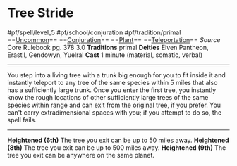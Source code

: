 # Tree Stride
#pf/spell/level_5 #pf/school/conjuration #pf/tradition/primal
==[Uncommon](../../../Traits/Uncommon.md)== ==[Conjuration](../../../Traits/Conjuration.md)== ==[Plant](../../../Traits/Plant.md)== ==[Teleportation](../../../Traits/Teleportation.md)==
*Source* Core Rulebook pg. 378 3.0
**Traditions** primal
**Deities** Elven Pantheon, Erastil, Gendowyn, Yuelral
**Cast** 1 minute (material, somatic, verbal)

---
You step into a living tree with a trunk big enough for you to fit inside it and instantly teleport to any tree of the same species within 5 miles that also has a sufficiently large trunk. Once you enter the first tree, you instantly know the rough locations of other sufficiently large trees of the same species within range and can exit from the original tree, if you prefer. You can't carry extradimensional spaces with you; if you attempt to do so, the spell fails.

<hr>

**Heightened (6th)** The tree you exit can be up to 50 miles away.
**Heightened (8th)** The tree you exit can be up to 500 miles away.
**Heightened (9th)** The tree you exit can be anywhere on the same planet.